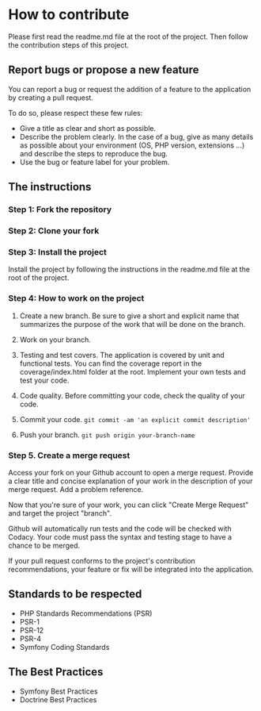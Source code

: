 # How to contribute

Please first read the readme.md file at the root of the project.
Then follow the contribution steps of this project.

## Report bugs or propose a new feature

You can report a bug or request the addition of a feature to the application by creating a pull request.

To do so, please respect these few rules:

* Give a title as clear and short as possible.
* Describe the problem clearly. In the case of a bug, give as many details as possible about your environment (OS, PHP version, extensions ...) and describe the steps to reproduce the bug.
* Use the bug or feature label for your problem.

## The instructions

### Step 1: Fork the repository

### Step 2: Clone your fork

### Step 3: Install the project

Install the project by following the instructions in the readme.md file at the root of the project.

### Step 4: How to work on the project

1. Create a new branch. Be sure to give a short and explicit name that summarizes the purpose of the work that will be done on the branch.

2. Work on your branch.

3. Testing and test covers.
   The application is covered by unit and functional tests. You can find the coverage report in the coverage/index.html folder at the root. Implement your own tests and test your code.

4. Code quality.
   Before committing your code, check the quality of your code.

5. Commit your code.
   `git commit -am 'an explicit commit description'`

6. Push your branch.
   `git push origin your-branch-name`

### Step 5. Create a merge request

Access your fork on your Github account to open a merge request. Provide a clear title and concise explanation of your work in the description of your merge request. Add a problem reference.

Now that you're sure of your work, you can click "Create Merge Request" and target the project "branch".

Github will automatically run tests and the code will be checked with Codacy. Your code must pass the syntax and testing stage to have a chance to be merged.

If your pull request conforms to the project's contribution recommendations, your feature or fix will be integrated into the application.

## Standards to be respected

* PHP Standards Recommendations (PSR)
* PSR-1
* PSR-12
* PSR-4
* Symfony Coding Standards

## The Best Practices

* Symfony Best Practices
* Doctrine Best Practices
